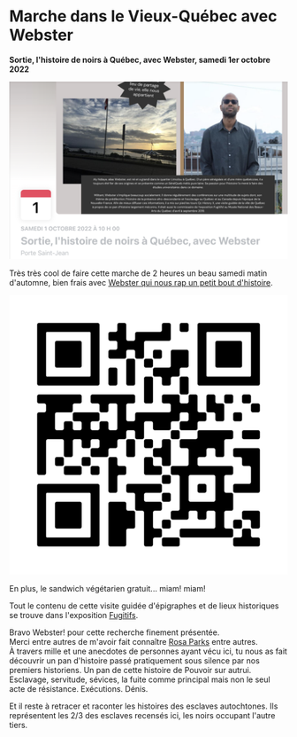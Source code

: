 <link rel="stylesheet" href="../css/style.css">

# Marche dans le Vieux-Québec avec Webster
__Sortie, l'histoire de noirs à Québec, avec Webster, samedi 1er octobre 2022__

![Événement FaceBook Sortie, l'histoire de noirs à Québec, avec Webster](../media/webster.png)

Très très cool de faire cette marche de 2 heures un beau samedi matin d'automne, bien frais avec [Webster qui nous rap un petit bout d'histoire](https://www.youtube.com/watch?v=OdL14IfV3U0). 

![QR-Code](../media/webster-et-karim.png)

En plus, le sandwich végétarien gratuit... miam! miam!   
  
Tout le contenu de cette visite guidée d'épigraphes et de lieux historiques se trouve dans l'exposition [Fugitifs](https://msj.world/fugitifs/card/XZWRV9UDc).

Bravo Webster! pour cette recherche finement présentée.  
Merci entre autres de m'avoir fait connaître [Rosa Parks](https://fr.wikipedia.org/wiki/Rosa_Parks) entre autres.  
À travers mille et une anecdotes de personnes ayant vécu ici, tu nous as fait découvrir un pan d'histoire passé pratiquement sous silence par nos premiers historiens. Un pan de cette histoire  de Pouvoir sur autrui. Esclavage, servitude, sévices, la fuite comme principal mais non le seul acte de résistance. Exécutions. Dénis.  
  
Et il reste à retracer et raconter les histoires des esclaves autochtones. Ils représentent les 2/3 des esclaves recensés ici, les noirs occupant l'autre tiers. 
